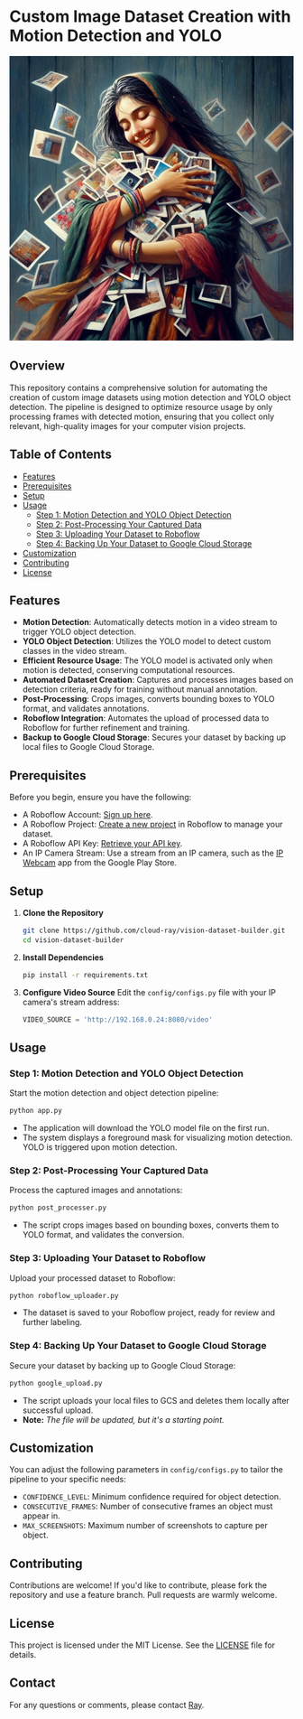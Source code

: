 # **Custom Image Dataset Creation with Motion Detection and YOLO**

![Create Image Dataset](assets/build-custom-image-dataset-yolo.jpg)

## **Overview**
This repository contains a comprehensive solution for automating the creation of custom image datasets using motion detection and YOLO object detection. The pipeline is designed to optimize resource usage by only processing frames with detected motion, ensuring that you collect only relevant, high-quality images for your computer vision projects.

## **Table of Contents**
- [Features](#features)
- [Prerequisites](#prerequisites)
- [Setup](#setup)
- [Usage](#usage)
  - [Step 1: Motion Detection and YOLO Object Detection](#step-1-motion-detection-and-yolo-object-detection)
  - [Step 2: Post-Processing Your Captured Data](#step-2-post-processing-your-captured-data)
  - [Step 3: Uploading Your Dataset to Roboflow](#step-3-uploading-your-dataset-to-roboflow)
  - [Step 4: Backing Up Your Dataset to Google Cloud Storage](#step-4-backing-up-your-dataset-to-google-cloud-storage)
- [Customization](#customization)
- [Contributing](#contributing)
- [License](#license)

## **Features**
- **Motion Detection**: Automatically detects motion in a video stream to trigger YOLO object detection.
- **YOLO Object Detection**: Utilizes the YOLO model to detect custom classes in the video stream.
- **Efficient Resource Usage**: The YOLO model is activated only when motion is detected, conserving computational resources.
- **Automated Dataset Creation**: Captures and processes images based on detection criteria, ready for training without manual annotation.
- **Post-Processing**: Crops images, converts bounding boxes to YOLO format, and validates annotations.
- **Roboflow Integration**: Automates the upload of processed data to Roboflow for further refinement and training.
- **Backup to Google Cloud Storage**: Secures your dataset by backing up local files to Google Cloud Storage.

## **Prerequisites**
Before you begin, ensure you have the following:
- A Roboflow Account: [Sign up here](https://roboflow.com).
- A Roboflow Project: [Create a new project](https://docs.roboflow.com/datasets/create-a-project
) in Roboflow to manage your dataset.
- A Roboflow API Key: [Retrieve your API key](https://docs.roboflow.com/api-reference/authentication#retrieve-an-api-key).
- An IP Camera Stream: Use a stream from an IP camera, such as the [IP Webcam](https://play.google.com/store/apps/details?id=com.pas.webcam) app from the Google Play Store.

## **Setup**
1. **Clone the Repository**
   ```bash
   git clone https://github.com/cloud-ray/vision-dataset-builder.git
   cd vision-dataset-builder
   ```

2. **Install Dependencies**
   ```bash
   pip install -r requirements.txt
   ```

3. **Configure Video Source**
   Edit the `config/configs.py` file with your IP camera's stream address:
   ```python
   VIDEO_SOURCE = 'http://192.168.0.24:8080/video'
   ```

## **Usage**
### **Step 1: Motion Detection and YOLO Object Detection**
Start the motion detection and object detection pipeline:
```bash
python app.py
```
- The application will download the YOLO model file on the first run.
- The system displays a foreground mask for visualizing motion detection. YOLO is triggered upon motion detection.

### **Step 2: Post-Processing Your Captured Data**
Process the captured images and annotations:
```bash
python post_processer.py
```
- The script crops images based on bounding boxes, converts them to YOLO format, and validates the conversion.

### **Step 3: Uploading Your Dataset to Roboflow**
Upload your processed dataset to Roboflow:
```bash
python roboflow_uploader.py
```
- The dataset is saved to your Roboflow project, ready for review and further labeling.

### **Step 4: Backing Up Your Dataset to Google Cloud Storage**
Secure your dataset by backing up to Google Cloud Storage:
```bash
python google_upload.py
```
- The script uploads your local files to GCS and deletes them locally after successful upload.
- **Note:** _The file will be updated, but it's a starting point._

## **Customization**
You can adjust the following parameters in `config/configs.py` to tailor the pipeline to your specific needs:
- `CONFIDENCE_LEVEL`: Minimum confidence required for object detection.
- `CONSECUTIVE_FRAMES`: Number of consecutive frames an object must appear in.
- `MAX_SCREENSHOTS`: Maximum number of screenshots to capture per object.

## **Contributing**
Contributions are welcome! If you'd like to contribute, please fork the repository and use a feature branch. Pull requests are warmly welcome.

## **License**
This project is licensed under the MIT License. See the [LICENSE](LICENSE) file for details.

## **Contact**
For any questions or comments, please contact [Ray](https://www.linkedin.com/in/raymond-fuorry).